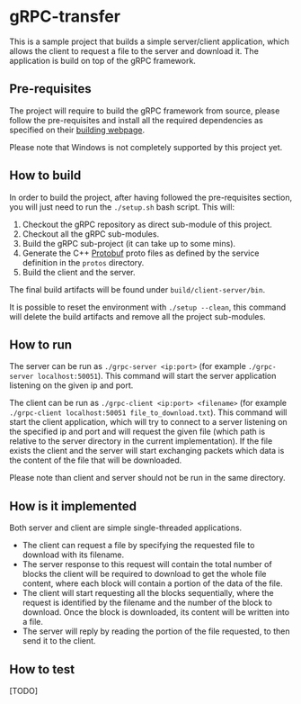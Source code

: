 # gRPC-transfer

This is a sample project that builds a simple server/client application, which
allows the client to request a file to the server and download it. The
application is build on top of the gRPC framework.

## Pre-requisites

The project will require to build the gRPC framework from source, please follow
the pre-requisites and install all the required dependencies as specified on their
[building webpage](https://github.com/grpc/grpc/blob/master/BUILDING.md).

Please note that Windows is not completely supported by this project yet.

## How to build

In order to build the project, after having followed the pre-requisites section,
you will just need to run the `./setup.sh` bash script. This will:

1. Checkout the gRPC repository as direct sub-module of this project.
2. Checkout all the gRPC sub-modules.
3. Build the gRPC sub-project (it can take up to some mins).
4. Generate the C++ [Protobuf](https://developers.google.com/protocol-buffers/)
    proto files as defined by the service definition in the `protos` directory.
5. Build the client and the server.

The final build artifacts will be found under `build/client-server/bin`.

It is possible to reset the environment with `./setup --clean`, this command
will delete the build artifacts and remove all the project sub-modules.

## How to run

The server can be run as `./grpc-server <ip:port>` (for example
`./grpc-server localhost:50051`). This command will start the server application
listening on the given ip and port.

The client can be run as `./grpc-client <ip:port> <filename>` (for example
`./grpc-client localhost:50051 file_to_download.txt`). This command will start
the client application, which will try to connect to a server listening on the
specified ip and port and will request the given file (which path is relative to
the server directory in the current implementation). If the file exists the
client and the server will start exchanging packets which data is the content of
the file that will be downloaded.

Please note than client and server should not be run in the same directory.


## How is it implemented

Both server and client are simple single-threaded applications.

- The client can request a file by specifying the requested file to download with
    its filename.
- The server response to this request will contain the total number of blocks the
    client will be required to download to get the whole file content, where each
    block will contain a portion of the data of the file.
- The client will start requesting all the blocks sequentially, where the request
    is identified by the filename and the number of the block to download. Once
    the block is downloaded, its content will be written into a file.
- The server will reply by reading the portion of the file requested, to then
    send it to the client.


## How to test

[TODO]
